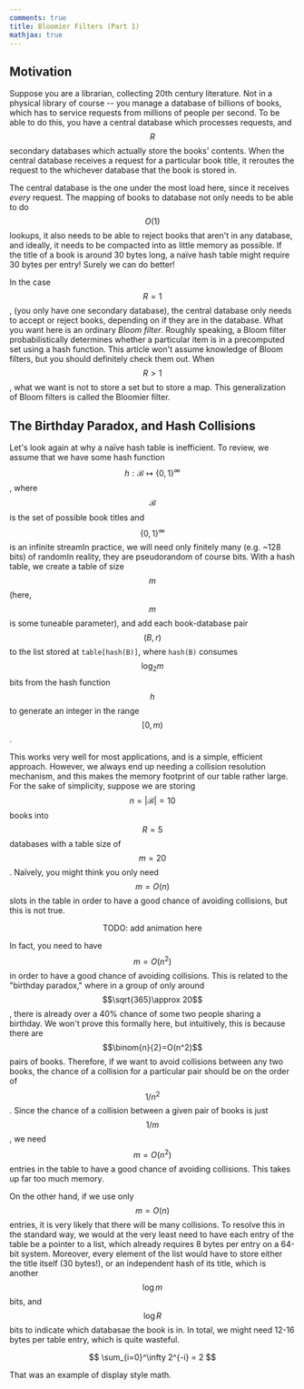 ```yaml
---
comments: true
title: Bloomier Filters (Part 1)
mathjax: true
---
```


## Motivation

Suppose you are a librarian, collecting 20th century literature. Not in a physical
library of course -- you manage a database of billions of books, which has to service requests
from millions of people per second. To be able to do this, you have a central
database which processes requests, and $$R$$ secondary databases which actually
store the books' contents. When the central database receives a request for a particular
book title, it reroutes the request to the whichever database that the book is stored in.

The central database is the one under the most load here, since it receives *every* request.
The mapping of books to database not only needs to be able to do $$O(1)$$ lookups, 
it also needs to be able to reject books that
aren't in any database, and ideally, it needs to be compacted
into as little memory as possible. If the title
of a book is around 30 bytes long, a naïve hash table might require 30 bytes per entry!
Surely we can do better!

In the case $$R=1$$, (you only have one secondary database), the central database only
needs to accept or reject books, depending on if they are in the database. What you want here is
an ordinary *Bloom filter*. Roughly speaking, a Bloom filter probabilistically determines whether
a particular item is in a precomputed set using a hash function. This article won't assume knowledge
of Bloom filters, but you should definitely check them out. When $$R > 1$$, what we want is not
to store a set but to store a map. This generalization of Bloom filters is called
the Bloomier filter.

## The Birthday Paradox, and Hash Collisions

Let's look again at why a naïve hash table is inefficient. To review, we assume that we
have some hash function $$h : \mathcal{B}\mapsto \{0, 1\}^\infty$$, where $$\mathcal{B}$$ is the set of possible book
titles and $$\{0, 1\}^\infty$$ is an infinite stream<span class="footnote">In practice, we will need only finitely many (e.g. ~128 bits)</span>
of random<span class="footnote">In reality, they are pseudorandom of course</span> bits.
With a hash table, we create a table of size $$m$$ (here, $$m$$ is
some tuneable parameter), and add each book-database pair $$(B, r)$$ to the list stored at `table[hash(B)]`,
where `hash(B)` consumes $$\log_2 m$$ bits from the hash function $$h$$ to generate an
integer in the range $$[0, m)$$.

This works very well for most applications, and is a simple, efficient approach. However, we always end up needing
a collision resolution mechanism, and this makes the memory footprint of our table rather large.
For the sake of simplicity, suppose we are storing $$n = \vert \mathcal{B}\vert=10$$ books
into $$R=5$$ databases with a table size of $$m=20$$. Naïvely, you might think you only need $$m = O(n)$$ slots in the table
in order to have a good chance of avoiding collisions, but this is not true.

<center>TODO: add animation here</center>

In fact, you need to have $$m = O(n^2)$$ in order to have a good chance of avoiding collisions. This is related to the "birthday
paradox," where in a group of only around $$\sqrt{365}\approx 20$$, there is already over a $40\%$ chance of some two people sharing a birthday.
We won't prove this formally here, but intuitively, this is because there are $$\binom{n}{2}=O(n^2)$$ pairs of books. Therefore, if we want to avoid
collisions between any two books, the chance of a collision for a particular pair should be on the order of $$1/n^2$$. Since the chance of a collision
between a given pair of books is just $$1/m$$, we need $$m=O(n^2)$$ entries in the table to have a good chance of avoiding collisions. This takes up far too much memory.

On the other hand, if we use only $$m = O(n)$$ entries, it is very likely that there will be many collisions. To resolve this in the standard way,
we would at the very least need to have each entry of the table be a pointer to a list, which already requires 8 bytes per entry on a 64-bit system.
Moreover, every element of the list would have to store either the title itself (30 bytes!), or 
an independent hash of its title, which is another $$\log m$$ bits, and $$\log R$$ bits to indicate
which databasae the book is in. In total, we might need 12-16 bytes per table entry, which is quite wasteful.

$$ \sum_{i=0}^\infty 2^{-i} = 2 $$

That was an example of display style math.

